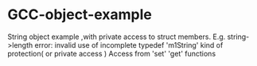 # GCC-object-example

String object example ,with private access to struct members.
E.g. string->length
	 error: invalid use of incomplete typedef 'm1String' 
kind of protection( or private access )
Access from 'set' 'get' functions
